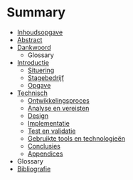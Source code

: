 # Summary

* [Inhoudsopgave](SUMMARY.md)
* [Abstract](README.md)
* [Dankwoord](Scriptie/Dankwoord.md)
   * Glossary
* [Introductie](Scriptie/Introductie/Introductie.md)
   * [Situering](Scriptie/Introductie/Situering.md)
   * [Stagebedrijf](Scriptie/Introductie/Bedrijf.md)
   * [Opgave](Scriptie/Introductie/Opgave.md)
* [Technisch](Scriptie/Technisch/Technisch.md)
   * [Ontwikkelingsproces](Scriptie/Technisch/Ontwikkelingsproces.md)
   * [Analyse en vereisten](Scriptie/Technisch/AnalyseVereisten.md)
   * [Design](Scriptie/Technisch/Design.md)
   * [Implementatie](Scriptie/Technisch/Implementatie.md)
   * [Test en validatie](Scriptie/Technisch/TestValidatie.md)
   * [Gebruikte tools en technologieën](Scriptie/Technisch/ToolsTechnologieen.md)
   * [Conclusies](Scriptie/Technisch/Conclusies.md)
   * [Appendices](Scriptie/Technisch/Appendices.md)
* Glossary
* [Bibliografie](Scriptie/Bibliografie.md)

